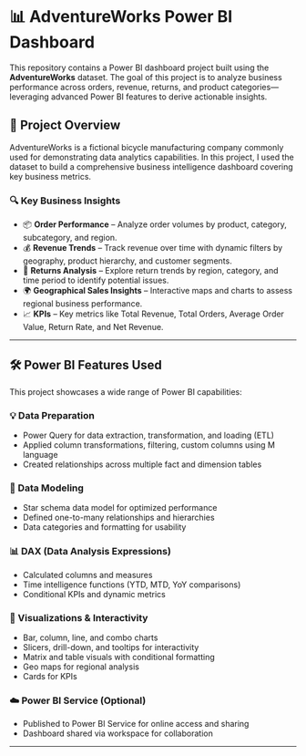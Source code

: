 # 📊 AdventureWorks Power BI Dashboard
This repository contains a Power BI dashboard project built using the **AdventureWorks** dataset. The goal of this project is to analyze business performance across orders, revenue, returns, and product categories—leveraging advanced Power BI features to derive actionable insights.

## 🚀 Project Overview
AdventureWorks is a fictional bicycle manufacturing company commonly used for demonstrating data analytics capabilities. In this project, I used the dataset to build a comprehensive business intelligence dashboard covering key business metrics.

### 🔍 Key Business Insights
- 📦 **Order Performance** – Analyze order volumes by product, category, subcategory, and region.
- 💰 **Revenue Trends** – Track revenue over time with dynamic filters by geography, product hierarchy, and customer segments.
- 🔁 **Returns Analysis** – Explore return trends by region, category, and time period to identify potential issues.
- 🌍 **Geographical Sales Insights** – Interactive maps and charts to assess regional business performance.
- 📈 **KPIs** – Key metrics like Total Revenue, Total Orders, Average Order Value, Return Rate, and Net Revenue.

---

## 🛠️ Power BI Features Used
This project showcases a wide range of Power BI capabilities:

### 💡 Data Preparation
- Power Query for data extraction, transformation, and loading (ETL)
- Applied column transformations, filtering, custom columns using M language
- Created relationships across multiple fact and dimension tables

### 📐 Data Modeling
- Star schema data model for optimized performance
- Defined one-to-many relationships and hierarchies
- Data categories and formatting for usability

### 📊 DAX (Data Analysis Expressions)
- Calculated columns and measures
- Time intelligence functions (YTD, MTD, YoY comparisons)
- Conditional KPIs and dynamic metrics

### 🎨 Visualizations & Interactivity
- Bar, column, line, and combo charts
- Slicers, drill-down, and tooltips for interactivity
- Matrix and table visuals with conditional formatting
- Geo maps for regional analysis
- Cards for KPIs

### ☁️ Power BI Service (Optional)
- Published to Power BI Service for online access and sharing
- Dashboard shared via workspace for collaboration

---

